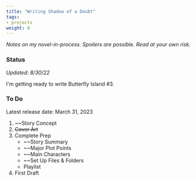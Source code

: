 ```yaml
---
title: "Writing Shadow of a Doubt"
tags:
- projects
weight: 0
---
```


*Notes on my novel-in-process. Spoilers are possible. Read at your own risk.*

### Status
*Updated: 8/30/22*

I'm getting ready to write Butterfly Island #3.

### To Do

Latest release date: March 31, 2023

1. ~~Story Concept 
2. ~~Cover Art~~
4. Complete Prep
	* ~~Story Summary 
	* ~~Major Plot Points
	* ~~Main Characters
	* ~~Set Up Files & Folders
	* Playlist
5. First Draft
